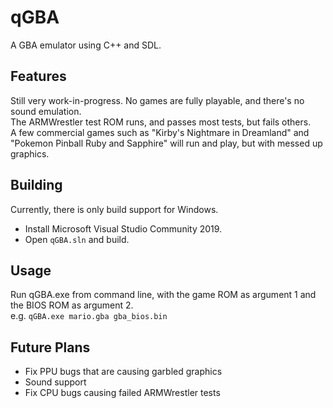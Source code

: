 # qGBA
A GBA emulator using C++ and SDL.
## Features
Still very work-in-progress. No games are fully playable, and there's no sound emulation.  
The ARMWrestler test ROM runs, and passes most tests, but fails others.  
A few commercial games such as "Kirby's Nightmare in Dreamland" and "Pokemon Pinball Ruby and Sapphire" will run and play, but with messed up graphics.
## Building
Currently, there is only build support for Windows.
- Install Microsoft Visual Studio Community 2019.
- Open `qGBA.sln` and build.
## Usage
Run qGBA.exe from command line, with the game ROM as argument 1 and the BIOS ROM as argument 2.  
e.g. `qGBA.exe mario.gba gba_bios.bin`
## Future Plans
- Fix PPU bugs that are causing garbled graphics
- Sound support
- Fix CPU bugs causing failed ARMWrestler tests
